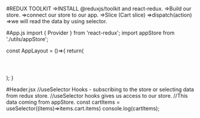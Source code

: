 #REDUX TOOLKIT
=>INSTALL @reduxjs/toolkit and react-redux.
=>Build our store.
=>connect our store to our app.
=>Slice (Cart slice)
=>dispatch(action)
=>we will read the data by using selector.

#App.js
import { Provider } from 'react-redux';
import appStore from './utils/appStore';

const AppLayout = ()=>{
    return(
      <Provider action={appStore}>
        <div className='app'>
            <Header/>
            <Outlet/>
        </div>
        </Provider>
    );
}



#Header.jsx
    //useSelector Hooks - subscribing to the store or selecting data from redux store.
    //useSelector hooks gives us access to our store.
    //This data coming from appStore.
    const cartItems = useSelector((items)=>items.cart.items)
    console.log(cartItems);
